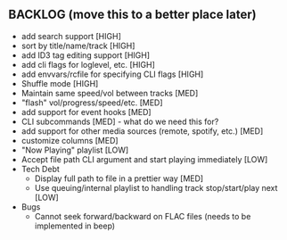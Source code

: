 ## BACKLOG (move this to a better place later)

* add search support [HIGH]
* sort by title/name/track [HIGH]
* add ID3 tag editing support [HIGH]
* add cli flags for loglevel, etc. [HIGH]
* add envvars/rcfile for specifying CLI flags [HIGH]
* Shuffle mode [HIGH]
* Maintain same speed/vol between tracks [MED]
* "flash" vol/progress/speed/etc. [MED]
* add support for event hooks [MED]
* CLI subcommands [MED] - what do we need this for?
* add support for other media sources (remote, spotify, etc.) [MED]
* customize columns [MED]
* "Now Playing" playlist [LOW]
* Accept file path CLI argument and start playing immediately [LOW]
* Tech Debt
	* Display full path to file in a prettier way [MED]
	* Use queuing/internal playlist to handling track stop/start/play next [LOW]
* Bugs
	* Cannot seek forward/backward on FLAC files (needs to be implemented in beep)

